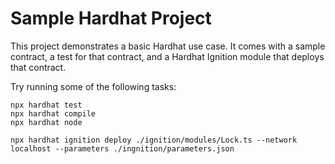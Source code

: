 # Sample Hardhat Project

This project demonstrates a basic Hardhat use case. It comes with a sample contract, a test for that contract, and a Hardhat Ignition module that deploys that contract.

Try running some of the following tasks:

```shell
npx hardhat test
npx hardhat compile
npx hardhat node

npx hardhat ignition deploy ./ignition/modules/Lock.ts --network localhost --parameters ./ingnition/parameters.json


```
